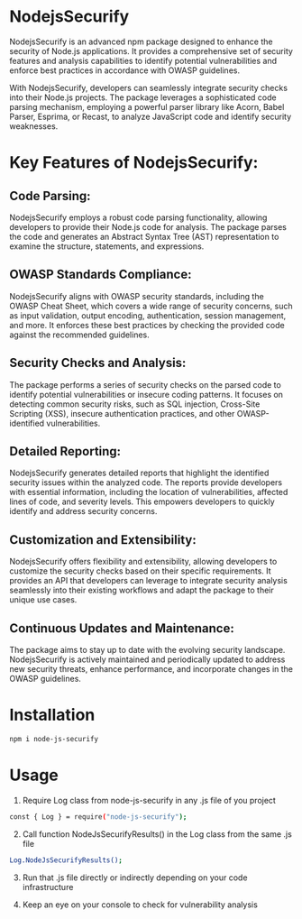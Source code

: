 # NodejsSecurify

NodejsSecurify is an advanced npm package designed to enhance the security of Node.js applications. It provides a comprehensive set of security features and analysis capabilities to identify potential vulnerabilities and enforce best practices in accordance with OWASP guidelines.

With NodejsSecurify, developers can seamlessly integrate security checks into their Node.js projects. The package leverages a sophisticated code parsing mechanism, employing a powerful parser library like Acorn, Babel Parser, Esprima, or Recast, to analyze JavaScript code and identify security weaknesses.

# Key Features of NodejsSecurify:

## Code Parsing:
 NodejsSecurify employs a robust code parsing functionality, allowing developers to provide their Node.js code for analysis. The package parses the code and generates an Abstract Syntax Tree (AST) representation to examine the structure, statements, and expressions.

## OWASP Standards Compliance: 
NodejsSecurify aligns with OWASP security standards, including the OWASP Cheat Sheet, which covers a wide range of security concerns, such as input validation, output encoding, authentication, session management, and more. It enforces these best practices by checking the provided code against the recommended guidelines.

## Security Checks and Analysis: 
The package performs a series of security checks on the parsed code to identify potential vulnerabilities or insecure coding patterns. It focuses on detecting common security risks, such as SQL injection, Cross-Site Scripting (XSS), insecure authentication practices, and other OWASP-identified vulnerabilities.

## Detailed Reporting: 
NodejsSecurify generates detailed reports that highlight the identified security issues within the analyzed code. The reports provide developers with essential information, including the location of vulnerabilities, affected lines of code, and severity levels. This empowers developers to quickly identify and address security concerns.

## Customization and Extensibility: 
NodejsSecurify offers flexibility and extensibility, allowing developers to customize the security checks based on their specific requirements. It provides an API that developers can leverage to integrate security analysis seamlessly into their existing workflows and adapt the package to their unique use cases.

## Continuous Updates and Maintenance: 
The package aims to stay up to date with the evolving security landscape. NodejsSecurify is actively maintained and periodically updated to address new security threats, enhance performance, and incorporate changes in the OWASP guidelines.


# Installation

```bash
npm i node-js-securify
```

# Usage

1. Require Log class from node-js-securify in any .js file of you project
```bash
const { Log } = require("node-js-securify");
```

2. Call function NodeJsSecurifyResults() in the Log class from the same .js file
```bash
Log.NodeJsSecurifyResults();
```

3. Run that .js file directly or indirectly depending on your code infrastructure

4. Keep an eye on your console to check for vulnerability analysis